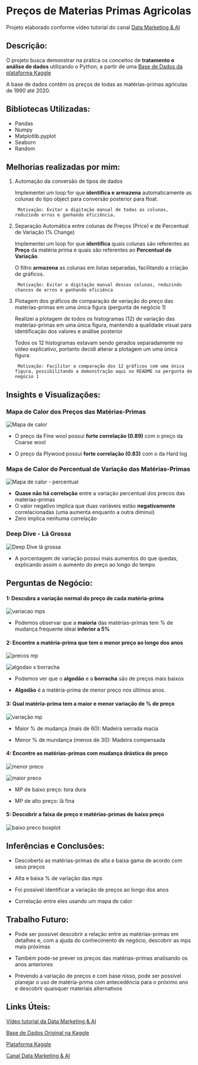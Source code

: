 # Preços de Materias Primas Agricolas

Projeto elaborado conforme vídeo tutorial do canal [Data Marketing & AI](https://www.youtube.com/watch?v=Lv-Z2TE-usI)

## Descrição: 
O projeto busca demonstrar na prática os conceitos de **tratamento e análise de dados** utilizando o Python, a partir de uma [Base de Dados da plataforma Kaggle](https://www.kaggle.com/datasets/kianwee/agricultural-raw-material-prices-19902020)

A base de dados contêm os preços de todas as matérias-primas agrículas de 1990 até 2020.

## Bibliotecas Utilizadas: 
 - Pandas
 - Numpy
 - Matplotlib.pyplot
 - Seaborn
 - Random

## Melhorias realizadas por mim:

1. Automação da conversão de tipos de dados

    Implementei um loop for que **identifica e armazena** automaticamente as colunas do tipo object para conversão posterior para float.
    
        Motivação: Evitar a digitação manual de todas as colunas, reduzindo erros e ganhando eficiência.

2. Separação Automática entre colunas de Preços (Price) e de Percentual de Variação (% Change)

    Implementei um loop for que **identifica** quais colunas são referentes ao **Preço** da matéria prima e quais são referentes ao **Percentual de Variação**.
    
    O filtro **armazena** as colunas em listas separadas, facilitando a criação de gráficos.

        Motivação: Evitar a digitação manual dessas colunas, reduzindo chances de erros e ganhando eficiênca

3. Plotagem dos gráficos de comparação de veriação do preço das matérias-primas em uma única figura (pergunta de negócio 1)

    Realizei a plotagem de todos os histogramas (12) de variação das matérias-primas em uma única figura, mantendo a qualidade visual para identificação dos valores e análise posterior
    
    Todos os 12 histogramas estavam sendo gerados separadamente no vídeo explicativo, portanto decidi alterar a plotagem um uma única figura.

        Motivação: Facilitar a comparação dos 12 gráficos com uma única figura, possibilitando a demonstração aqui no README na pergunta de negócio 1


## Insights e Visualizações:

### Mapa de Calor dos Preços das Matérias-Primas
![Mapa de calor](indicadores\heatmap.png)

 - O preço da Fine wool possui **forte correlação (0.89)** com o preço da Coarse wool

 - O preço da Plywood possui **forte correlação (0.83)** com o da Hard log

### Mapa de Calor do Percentual de Variação das Matérias-Primas

![Mapa de calor - percentual](indicadores\heatmap_change.png)

 - **Quase não há correlação** entre a variação percentual dos precos das matérias-primas
  - O valor negativo implica que duas variáveis estão **negativamente** correlacionadas (uma aumenta enquanto a outra diminui)
  - Zero implica nenhuma correlação 

### Deep Dive - Lã Grossa

![Deep Dive lã grossa](indicadores\la_grossa.png)

 - A porcentagem de variação possui mais aumentos do que quedas, explicando assim o aumento do preço ao longo do tempo

## Perguntas de Negócio:

#### 1: Descubra a variação normal do preço de cada matéria-prima

![variacao mps](indicadores\variacao_comparacao.png)

 - Podemos observar que a **maioria** das matérias-primas tem % de mudança frequente ideal **inferior a 5%**

#### 2: Encontre a matéria-prima que tem o menor preço ao longo dos anos

![precos mp](indicadores\precos_mp.png)

![algodao x borracha](indicadores\algodao-x-borracha.png)

 - Podemos ver que o **algodão** e a **borracha** são de preços mais baixos

 - **Algodão** é a matéria-prima de menor preço nos últimos anos.

#### 3: Qual matéria-prima tem a maior e menor variação de % de preço

![variação mp](indicadores\variacao-preco.png)

 - Maior % de mudança (mais de 60): Madeira serrada macia

 - Menor % de mundança (menos de 30): Madeira compensada

#### 4: Encontre as matérias-primas com mudança drástica de preço

![menor preco](indicadores\menor_preco.png)

![maior preco](indicadores\maior_preco.png)

 - MP de baixo preço: tora dura

 - MP de alto preço: lã fina


#### 5: Descobrir a faixa de preço e matérias-primas de baixo preço

![baixo preco boxplot](indicadores\boxplot_baixo_preco.png)

## Inferências e Conclusões:

 - Descoberto as matérias-primas de alta e baixa gama de acordo com seus preços

 - Alta e baixa % de variação das mps

 - Foi possível identificar a variação de preços ao longo dos anos

 - Correlação entre eles usando um mapa de calor

## Trabalho Futuro:

 - Pode ser possível descobrir a relação entre as matérias-primas em detalhes e, com a ajuda do conhecimento de negócio, descobrir as mps mais próximas

 - Também pode-se prever os preços das matérias-primas analisando os anos anteriores

 - Prevendo a variação de preços e com base nisso, pode ser possível planejar o uso de matéria-prima com antecedência para o próximo ano e descobrir quaisquer materiais alternativos

## Links Úteis: 

[Vídeo tutorial da Data Marketing & AI](https://www.youtube.com/watch?v=Lv-Z2TE-usI)

[Base de Dados Original na Kaggle](https://www.kaggle.com/datasets/kianwee/agricultural-raw-material-prices-19902020)

[Plataforma Kaggle](https://www.kaggle.com/)

[Canal Data Marketing & AI](https://www.youtube.com/@DataMarketing)